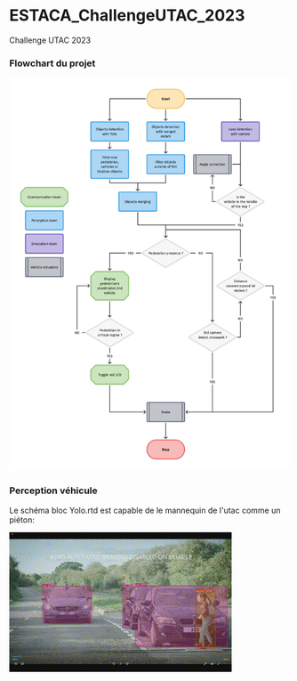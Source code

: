 # ESTACA_ChallengeUTAC_2023
Challenge UTAC 2023 

### Flowchart du projet 

<img src=DossierTWIZY/Main_Perception/Images/Flowchart_UTAC.png>

### Perception véhicule

Le schéma bloc Yolo.rtd est capable de le mannequin de l'utac comme un piéton:

<img src=DossierTWIZY/Main_Perception/Images/Mannequin_UTAC_detect.gif>
